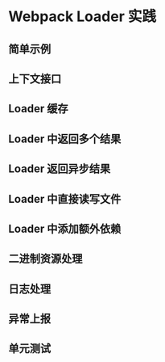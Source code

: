 # Webpack Loader 实践

## 简单示例





## 上下文接口





## Loader 缓存





## Loader 中返回多个结果





## Loader 返回异步结果





## Loader 中直接读写文件



## Loader 中添加额外依赖





## 二进制资源处理





## 日志处理





## 异常上报





## 单元测试

